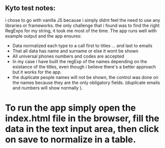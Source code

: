 ## Kyto test notes:
i chose to go with vanilla JS because i simply didnt feel the need to use any libraries or frameworks.
the only challenge that i found was to find the right RegExps for my string, it took me most of the time.
The app runs well with example output and the app ensures:
- Data normalized each type to a call first to titles ... and last to emails
- That all data has name and surname or else it wont be shown
- All universal phones numbers and codes are accepted
- In my case i have built the regExp of the names depending on the existance of the titles, even though i believe there's a better approach 
but it works for the app.
- the duplicate people names will not be shown, the control was done on the names because they are the only obligatory fields. (duplicate emails and numbers will show normally ).
# To run the app simply open the index.html file in the browser, fill the data in the text input area, then click on save to normalize in a table.
